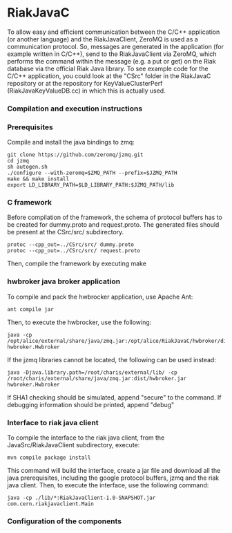 RiakJavaC
=========

To allow easy and efficient communication between the C/C++ application (or another language) and the RiakJavaClient, ZeroMQ is used as a communication protocol. So, messages are generated in the application (for example written in C/C++), send to the RiakJavaClient via ZeroMQ, which performs the command within the message (e.g. a put or get) on the Riak database via the official Riak Java library. To see example code for the C/C++ application, you could look at the "CSrc" folder in the RiakJavaC repository or at the repository for KeyValueClusterPerf (RiakJavaKeyValueDB.cc) in which this is actually used.

### Compilation and execution instructions


### Prerequisites

Compile and install the java bindings to zmq:

    git clone https://github.com/zeromq/jzmq.git
    cd jzmq
    sh autogen.sh
    ./configure --with-zeromq=$ZMQ_PATH --prefix=$JZMQ_PATH
    make && make install
    export LD_LIBRARY_PATH=$LD_LIBRARY_PATH:$JZMQ_PATH/lib

### C framework

Before compilation of the framework, the schema of protocol buffers has to be created for dummy.proto and request.proto. The generated files should be present at the CSrc/src/ subdirectory.

    protoc --cpp_out=../CSrc/src/ dummy.proto
    protoc --cpp_out=../CSrc/src/ request.proto

Then, compile the framework by executing make

### hwbroker java broker application

To compile and pack the hwbrocker application, use Apache Ant:

    ant compile jar

Then, to execute the hwbrocker, use the following:

    java -cp /opt/alice/external/share/java/zmq.jar:/opt/alice/RiakJavaC/hwbroker/dist/hwbroker.jar hwbroker.Hwbroker

If the jzmq libraries cannot be located, the following can be used instead:

    java -Djava.library.path=/root/charis/external/lib/ -cp /root/charis/external/share/java/zmq.jar:dist/hwbroker.jar hwbroker.Hwbroker

If SHA1 checking should be simulated, append "secure" to the command. If debugging information should be printed, append "debug"

### Interface to riak java client

To compile the interface to the riak java client, from the JavaSrc/RiakJavaClient subdirectory, execute:

    mvn compile package install

This command will build the interface, create a jar file and download all the java prerequisites, including the google protocol buffers, jzmq and the riak java client. Then, to execute the interface, use the following command:

    java -cp ./lib/*:RiakJavaClient-1.0-SNAPSHOT.jar com.cern.riakjavaclient.Main


### Configuration of the components

